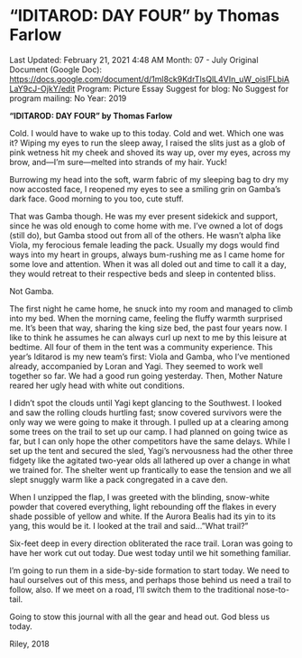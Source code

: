 # “IDITAROD: DAY FOUR” by Thomas Farlow

Last Updated: February 21, 2021 4:48 AM
Month: 07 - July
Original Document (Google Doc): https://docs.google.com/document/d/1ml8ck9KdrTlsQlL4VIn_uW_oisIFLbiALaY9cJ-OjkY/edit
Program: Picture Essay
Suggest for blog: No
Suggest for program mailing: No
Year: 2019

**“IDITAROD: DAY FOUR” by Thomas Farlow**

Cold. I would have to wake up to this today. Cold and wet. Which one was it? Wiping my eyes to run the sleep away, I raised the slits just as a glob of pink wetness hit my cheek and shoved its way up, over my eyes, across my brow, and—I’m sure—melted into strands of my hair. Yuck!

Burrowing my head into the soft, warm fabric of my sleeping bag to dry my now accosted face, I reopened my eyes to see a smiling grin on Gamba’s dark face. Good morning to you too, cute stuff.

That was Gamba though. He was my ever present sidekick and support, since he was old enough to come home with me. I’ve owned a lot of dogs (still do), but Gamba stood out from all of the others. He wasn’t alpha like Viola, my ferocious female leading the pack. Usually my dogs would find ways into my heart in groups, always bum-rushing me as I came home for some love and attention. When it was all doled out and time to call it a day, they would retreat to their respective beds and sleep in contented bliss.

Not Gamba.

The first night he came home, he snuck into my room and managed to climb into my bed. When the morning came, feeling the fluffy warmth surprised me. It’s been that way, sharing the king size bed, the past four years now. I like to think he assumes he can always curl up next to me by this leisure at bedtime. All four of them in the tent was a community experience. This year’s Iditarod is my new team’s first: Viola and Gamba, who I’ve mentioned already, accompanied by Loran and Yagi. They seemed to work well together so far. We had a good run going yesterday. Then, Mother Nature reared her ugly head with white out conditions.

I didn’t spot the clouds until Yagi kept glancing to the Southwest. I looked and saw the rolling clouds hurtling fast; snow covered survivors were the only way we were going to make it through. I pulled up at a clearing among some trees on the trail to set up our camp. I had planned on going twice as far, but I can only hope the other competitors have the same delays. While I set up the tent and secured the sled, Yagi’s nervousness had the other three fidgety like the agitated two-year olds all lathered up over a change in what we trained for. The shelter went up frantically to ease the tension and we all slept snuggly warm like a pack congregated in a cave den.

When I unzipped the flap, I was greeted with the blinding, snow-white powder that covered everything, light rebounding off the flakes in every shade possible of yellow and white. If the Aurora Bealis had its yin to its yang, this would be it. I looked at the trail and said…”What trail?”

Six-feet deep in every direction obliterated the race trail. Loran was going to have her work cut out today. Due west today until we hit something familiar.

I’m going to run them in a side-by-side formation to start today. We need to haul ourselves out of this mess, and perhaps those behind us need a trail to follow, also. If we meet on a road, I’ll switch them to the traditional nose-to-tail.

Going to stow this journal with all the gear and head out. God bless us today.

Riley, 2018